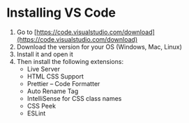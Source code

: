 # Installing VS Code

1. Go to [https://code.visualstudio.com/download](https://code.visualstudio.com/download)
2. Download the version for your OS (Windows, Mac, Linux)
3. Install it and open it
4. Then install the following extensions:
   - Live Server
   - HTML CSS Support
   - Prettier – Code Formatter
   - Auto Rename Tag
   - IntelliSense for CSS class names
   - CSS Peek
   - ESLint
